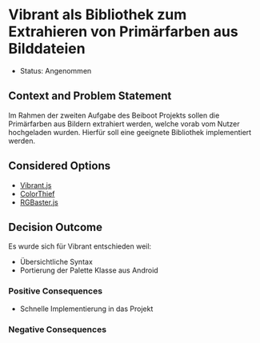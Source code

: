 # Vibrant als Bibliothek zum Extrahieren von Primärfarben aus Bilddateien

* Status: Angenommen

## Context and Problem Statement
Im Rahmen der zweiten Aufgabe des Beiboot Projekts sollen die Primärfarben aus Bildern extrahiert werden, welche 
 vorab vom Nutzer hochgeladen wurden.
Hierfür soll eine geeignete Bibliothek implementiert werden.

## Considered Options

* [Vibrant.js](https://github.com/Vibrant-Colors/node-vibrant) 
* [ColorThief](https://github.com/lokesh/color-thief/) 
* [RGBaster.js](https://github.com/briangonzalez/rgbaster.js) 

## Decision Outcome

Es wurde sich für Vibrant entschieden weil:
* Übersichtliche Syntax
* Portierung der Palette Klasse aus Android

### Positive Consequences
* Schnelle Implementierung in das Projekt
 

### Negative Consequences

